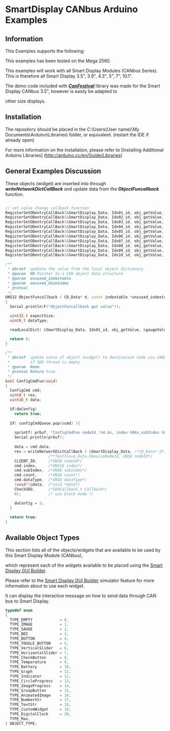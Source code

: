 SmartDisplay CANbus Arduino Examples
==============================================================



## Information

This Examples supports the following:

This examples has been tested on the Mega 2560. 

This examples will work with all Smart Display Modules (CANbus Series). This is therefore all Smart Display 3.5", 3.9", 4.3", 5", 7", 10.1".

The demo code included with ***[CanFestival](https://canfestival.org/)*** library was made for the Smart Display CANbus 3.5", however is easily be adapted to 

other size displays.

## Installation

The repository should be placed in the C:\Users\(User name)\My Documents\Arduino\Libraries\ folder, or equivalent. (restart the IDE if already open)

For more information on the installation, please refer to [Installing Additional Arduino Libraries] (http://arduino.cc/en/Guide/Libraries)

## General Examples Discussion

These objects (widget) are inserted into through ***writeNetworkDictCallBack*** and update data from the ***ObjectFuncallback*** function.

```cpp

// set value change callback function 
RegisterSetODentryCallBack(&SmartDisplay_Data, Idx01_id, obj_getValue, (ODCallback_t) ObjectFuncallback);
RegisterSetODentryCallBack(&SmartDisplay_Data, Idx02_id, obj_getValue, (ODCallback_t) ObjectFuncallback);
RegisterSetODentryCallBack(&SmartDisplay_Data, Idx03_id, obj_getValue, (ODCallback_t) ObjectFuncallback);
RegisterSetODentryCallBack(&SmartDisplay_Data, Idx04_id, obj_getValue, (ODCallback_t) ObjectFuncallback);
RegisterSetODentryCallBack(&SmartDisplay_Data, Idx05_id, obj_getValue, (ODCallback_t) ObjectFuncallback);
RegisterSetODentryCallBack(&SmartDisplay_Data, Idx06_id, obj_getValue, (ODCallback_t) ObjectFuncallback);
RegisterSetODentryCallBack(&SmartDisplay_Data, Idx07_id, obj_getValue, (ODCallback_t) ObjectFuncallback);
RegisterSetODentryCallBack(&SmartDisplay_Data, Idx08_id, obj_getValue, (ODCallback_t) ObjectFuncallback);
RegisterSetODentryCallBack(&SmartDisplay_Data, Idx09_id, obj_getValue, (ODCallback_t) ObjectFuncallback);
RegisterSetODentryCallBack(&SmartDisplay_Data, Idx10_id, obj_getValue, (ODCallback_t) ObjectFuncallback);

/**
 * @brief  upddate the value from the local object dictionary
 * @param  OD Pointer to a CAN object data structure
 * @param  unsused_indextable
 * @param  unsused_bSubindex
 * @retval 
 */
UNS32 ObjectFuncallback ( CO_Data* d, const indextable *unsused_indextable, UNS8 unsused_bSubindex )
{
  Serial.println(F("ObjectFuncallback get value"));

  uint32_t expectSize;
  uint8_t dataType;

  readLocalDict( &SmartDisplay_Data, Idx01_id, obj_getValue, &gaugeValue, &expectSize, &dataType, 0 );

  return 0;
}

/**
 * @brief  update value of object (widget) to destination node via CANopen API 
 *         if SDO thread is empty
 * @param  None
 * @retval Return true.
 */
bool ConfigCmdFun(void)
{  
  ConfigCmd cmd;
  uint8_t res;
  uint16_t data;

  if(doConfig)
    return true;
      
  if( configCmdQueue.pop(&cmd) ){
  
    sprintf( prbuf, "ConfigCmdFun nodeId :%4.4x, index %04x,subIndex %03x", CLIENT_ID, cmd.index, cmd.subIndex );
    Serial.println(prbuf);
    
    data = cmd.data;
    res = writeNetworkDictCallBack ( &SmartDisplay_Data, /*CO_Data* d*/
                   /**TestSlave_Data.bDeviceNodeId, UNS8 nodeId*/
    CLIENT_ID,     /*UNS8 nodeId*/
    cmd.index,     /*UNS16 index*/
    cmd.subIndex,  /*UNS8 subindex*/
    cmd.count,     /*UNS8 count*/
    cmd.dataType,  /*UNS8 dataType*/
    (void*)&data,  /*void *data*/
    CheckSDO,      /*SDOCallback_t Callback*/
    0);            /* use block mode */

    doConfig = 1;
  } 
  
  return true;
}
```

## Available Object Types

This section lists all of the objects/widgets that are available to be used by this Smart Display Module (CANbus),

which represent each of the widgets available to be placed using the [Smart Display GUI Builder](https://www.winstar.com.tw/technology/smart_display.html).

Please refer to the [Smart Display GUI Builder](https://www.winstar.com.tw/technology/smart_display.html) simulator feature for more information about to use each widget. 

It can display the interactive message on how to send data through CAN bus to Smart Display.

```cpp
typedef enum
{
  TYPE_EMPTY            = 0,
  TYPE_IMAGE            = 1,
  TYPE_GAUGE            = 2,
  TYPE_BDI              = 3,
  TYPE_BUTTON           = 4,
  TYPE_TOGGLE_BUTTON    = 5,
  TYPE_VerticalSlider   = 6,
  TYPE_HorizontalSlider = 7,
  TYPE_CheckButton      = 8,
  TYPE_Temperature      = 9,
  TYPE_Battery          = 10,
  TYPE_Graph            = 11,
  TYPE_Indicator        = 12,
  TYPE_CircleProgress   = 13,
  TYPE_ImageProgress    = 14,
  TYPE_GroupButton      = 15,
  TYPE_AnimatedImage    = 16,
  TYPE_NumberStr        = 17,
  TYPE_TextStr          = 18,
  TYPE_CustomWidget     = 19,
  TYPE_DigitalClock     = 20,
  TYPE_Max,
} OBJECT_TYPE;
```


